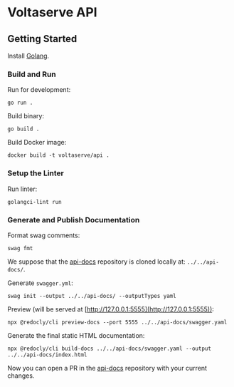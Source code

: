# Voltaserve API

## Getting Started

Install [Golang](https://go.dev/doc/install).

### Build and Run

Run for development:

```shell
go run .
```

Build binary:

```shell
go build .
```

Build Docker image:

```shell
docker build -t voltaserve/api .
```

### Setup the Linter

Run linter:

```shell
golangci-lint run
```

### Generate and Publish Documentation

Format swag comments:

```shell
swag fmt
```

We suppose that the [api-docs](https://github.com/voltaserve/api-docs) repository is cloned locally at: `../../api-docs/`.

Generate `swagger.yml`:

```shell
swag init --output ../../api-docs/ --outputTypes yaml
```

Preview (will be served at [http://127.0.0.1:5555](http://127.0.0.1:5555)):

```shell
npx @redocly/cli preview-docs --port 5555 ../../api-docs/swagger.yaml
```

Generate the final static HTML documentation:

```shell
npx @redocly/cli build-docs ../../api-docs/swagger.yaml --output ../../api-docs/index.html
```

Now you can open a PR in the [api-docs](https://github.com/voltaserve/api-docs) repository with your current changes.
